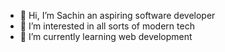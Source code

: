 - 👋 Hi, I’m Sachin an aspiring software developer
- 👀 I’m interested in all sorts of modern tech 
- 🌱 I’m currently learning web development
<!---
Spkthegreat1234/Spkthegreat1234 is a ✨ special ✨ repository because its `README.md` (this file) appears on your GitHub profile.
You can click the Preview link to take a look at your changes.
--->
